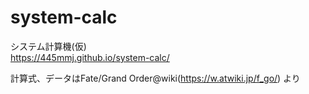 # system-calc

システム計算機(仮)  
https://445mmj.github.io/system-calc/

計算式、データはFate/Grand Order@wiki(https://w.atwiki.jp/f_go/) より  

